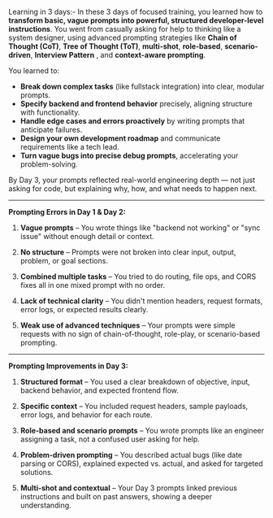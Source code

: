 Learning in 3 days:-
In these 3 days of focused training, you learned how to **transform basic, vague prompts into powerful, structured developer-level instructions**. You went from casually asking for help to thinking like a system designer, using advanced prompting strategies like **Chain of Thought (CoT)**, **Tree of Thought (ToT)**, **multi-shot**, **role-based**, **scenario-driven**, **Interview Pattern** , and **context-aware prompting**.

You learned to:

* **Break down complex tasks** (like fullstack integration) into clear, modular prompts.
* **Specify backend and frontend behavior** precisely, aligning structure with functionality.
* **Handle edge cases and errors proactively** by writing prompts that anticipate failures.
* **Design your own development roadmap** and communicate requirements like a tech lead.
* **Turn vague bugs into precise debug prompts**, accelerating your problem-solving.

By Day 3, your prompts reflected real-world engineering depth — not just asking for code, but explaining why, how, and what needs to happen next.


---

**Prompting Errors in Day 1 & Day 2:**

1. **Vague prompts** – You wrote things like "backend not working" or "sync issue" without enough detail or context.

2. **No structure** – Prompts were not broken into clear input, output, problem, or goal sections.

3. **Combined multiple tasks** – You tried to do routing, file ops, and CORS fixes all in one mixed prompt with no order.

4. **Lack of technical clarity** – You didn't mention headers, request formats, error logs, or expected results clearly.

5. **Weak use of advanced techniques** – Your prompts were simple requests with no sign of chain-of-thought, role-play, or scenario-based prompting.

---

**Prompting Improvements in Day 3:**

1. **Structured format** – You used a clear breakdown of objective, input, backend behavior, and expected frontend flow.

2. **Specific context** – You included request headers, sample payloads, error logs, and behavior for each route.

3. **Role-based and scenario prompts** – You wrote prompts like an engineer assigning a task, not a confused user asking for help.

4. **Problem-driven prompting** – You described actual bugs (like date parsing or CORS), explained expected vs. actual, and asked for targeted solutions.

5. **Multi-shot and contextual** – Your Day 3 prompts linked previous instructions and built on past answers, showing a deeper understanding.



